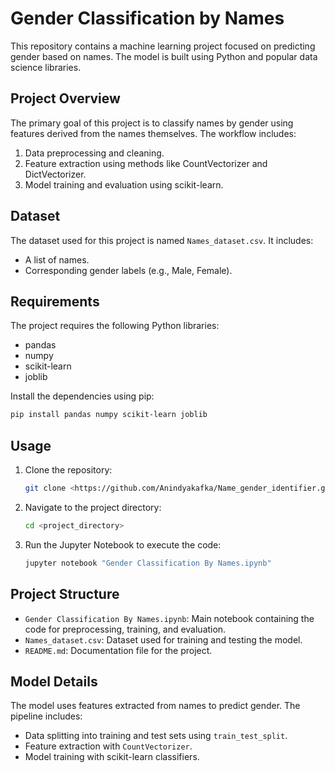 # Gender Classification by Names

This repository contains a machine learning project focused on predicting gender based on names. The model is built using Python and popular data science libraries.

## Project Overview
The primary goal of this project is to classify names by gender using features derived from the names themselves. The workflow includes:

1. Data preprocessing and cleaning.
2. Feature extraction using methods like CountVectorizer and DictVectorizer.
3. Model training and evaluation using scikit-learn.

## Dataset
The dataset used for this project is named `Names_dataset.csv`. It includes:
- A list of names.
- Corresponding gender labels (e.g., Male, Female).

## Requirements
The project requires the following Python libraries:
- pandas
- numpy
- scikit-learn
- joblib

Install the dependencies using pip:
```bash
pip install pandas numpy scikit-learn joblib
```

## Usage
1. Clone the repository:
   ```bash
   git clone <https://github.com/Anindyakafka/Name_gender_identifier.git>
   ```

2. Navigate to the project directory:
   ```bash
   cd <project_directory>
   ```

3. Run the Jupyter Notebook to execute the code:
   ```bash
   jupyter notebook "Gender Classification By Names.ipynb"
   ```

## Project Structure
- `Gender Classification By Names.ipynb`: Main notebook containing the code for preprocessing, training, and evaluation.
- `Names_dataset.csv`: Dataset used for training and testing the model.
- `README.md`: Documentation file for the project.

## Model Details
The model uses features extracted from names to predict gender. The pipeline includes:
- Data splitting into training and test sets using `train_test_split`.
- Feature extraction with `CountVectorizer`.
- Model training with scikit-learn classifiers.
